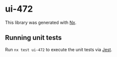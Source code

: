 # ui-472

This library was generated with [Nx](https://nx.dev).

## Running unit tests

Run `nx test ui-472` to execute the unit tests via [Jest](https://jestjs.io).
